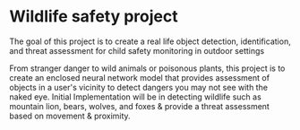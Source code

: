# Wildlife safety project
The goal of this project is to create a real life object detection, identification, and threat assessment for child safety monitoring in outdoor settings

From stranger danger to wild animals or poisonous plants, this project is to create an enclosed neural network model that provides assessment of objects in a user's vicinity to detect dangers you may not see with the naked eye.
  Initial Implementation will be in detecting wildlife such as mountain lion, bears, wolves, and foxes & provide a threat assessment based on movement & proximity.

